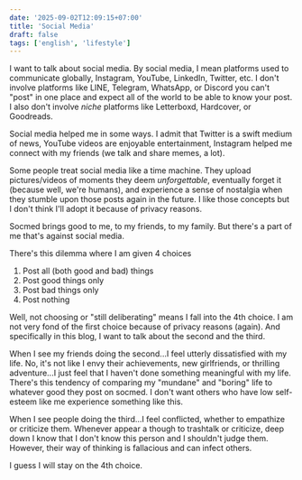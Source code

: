 ```yaml
---
date: '2025-09-02T12:09:15+07:00'
title: 'Social Media'
draft: false
tags: ['english', 'lifestyle']
---
```

I want to talk about social media. By social media, I mean platforms used to communicate globally, Instagram, YouTube, LinkedIn, Twitter, etc. I don't involve platforms like LINE, Telegram, WhatsApp, or Discord you can't "post" in one place and expect all of the world to be able to know your post. I also don't involve _niche_ platforms like Letterboxd, Hardcover, or Goodreads.

Social media helped me in some ways. I admit that Twitter is a swift medium of news, YouTube videos are enjoyable entertainment, Instagram helped me connect with my friends (we talk and share memes, a lot). 

Some people treat social media like a time machine. They upload pictures/videos of moments they deem _unforgettable_, eventually forget it (because well, we're humans), and experience a sense of nostalgia when they stumble upon those posts again in the future. I like those concepts but I don't think I'll adopt it because of privacy reasons.

Socmed brings good to me, to my friends, to my family. But there's a part of me that's against social media.

There's this dilemma where I am given 4 choices
1. Post all (both good and bad) things
2. Post good things only
3. Post bad things only
4. Post nothing

Well, not choosing or "still deliberating" means I fall into the 4th choice. I am not very fond of the first choice because of privacy reasons (again). And specifically in this blog, I want to talk about the second and the third.

When I see my friends doing the second...I feel utterly dissatisfied with my life. No, it's not like I envy their achievements, new girlfriends, or thrilling adventure...I just feel that I haven't done something meaningful with my life. There's this tendency of comparing my "mundane" and "boring" life to whatever good they post on socmed. I don't want others who have low self-esteem like me experience something like this.

When I see people doing the third...I feel conflicted, whether to empathize or criticize them. Whenever appear a though to trashtalk or criticize, deep down I know that I don't know this person and I shouldn't judge them. However, their way of thinking is fallacious and can infect others.

I guess I will stay on the 4th choice.